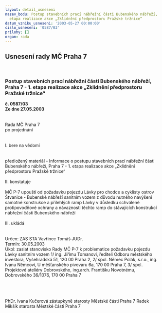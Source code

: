 ```yaml
---
layout: detail_usneseni
nazev_bodu: Postup stavebních prací nábřežní části Bubenského nábřeží, Praha 7 - 1.
  etapa realizace akce „Zklidnění předprostoru Pražské tržnice“
datum_vzniku_usneseni: '2003-05-27 00:00:00'
cislo_usneseni: '0587/03'
prilohy: []
organ: rada
---
```

<div id="ucUsn_pList" class="usn">
	<span><h2>Usnesení rady MČ Praha 7 </h2>
<br></span><div class="standBody">
<span><h3>Postup stavebních prací nábřežní části Bubenského nábřeží, Praha 7 - 1. etapa realizace akce „Zklidnění předprostoru Pražské tržnice“</h3></span><div class="center">
		<strong>č. 0587/03</strong><br>
	</div>
<div class="center">
		<strong>Ze dne 27.05.2003</strong><br><br>
	</div>
<br>Rada MČ Praha 7<br>po projednání<br><br><br>I.	bere na vědomí<br><br> <br>předložený materiál - Informace o postupu stavebních prací nábřežní části Bubenského nábřeží, Praha 7 - 1. etapa realizace akce „Zklidnění předprostoru Pražské tržnice“ <br><br>II.	konstatuje<br><br>MČ P-7 upouští od požadavku pojezdu Lávky pro chodce a cyklisty ostrov Štvanice - Bubenské nábřeží sanitním vozem z důvodu nutného navýšení samotné konstrukce a přilehlých ramp Lávky v důsledku schválené protipovodňové ochrany a návaznosti těchto ramp do stávajících konstrukcí nábřežní části Bubenského nábřeží <br><br>III.	ukládá <br><br> <br>Určen:	ZAS STA Vavřinec Tomáš JUDr.<br>Termín: 30.05.2003<br>Úkol:	zaslat stanovisko Rady MČ P-7 k problematice požadavku pojezdu Lávky sanitním vozem 1/ ing. Jiřímu Tomanovi, řediteli Odboru městského investora, Vyšehradská 51, 120 00 Praha 2, 2/ spol. Němec Polák, s.r.o., ing. Ivanu Němcovi, U měšťanského pivovaru 6a, 170 00 Praha 7, 3/ spol. Projektové ateliéry Dobrovského, ing.arch. Františku Novotnému, Dobrovského 36/1076, 170 00 Praha 7<br> <br>     <br> <br>	<br>PhDr. Ivana Kučerová zástupkyně starosty Městské části Praha 7	 Radek Mikšík starosta Městské části Praha 7<br>	<br><br>
</div>
</div>